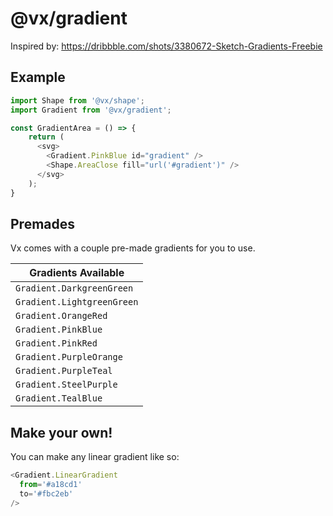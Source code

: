 # @vx/gradient

Inspired by: https://dribbble.com/shots/3380672-Sketch-Gradients-Freebie

## Example

```js
import Shape from '@vx/shape';
import Gradient from '@vx/gradient';

const GradientArea = () => {
    return (
      <svg>
        <Gradient.PinkBlue id="gradient" />
        <Shape.AreaClose fill="url('#gradient')" />
      </svg>
    );
}
```


## Premades
Vx comes with a couple pre-made gradients for you to use.

|    Gradients Available     |
| -------------------------- |
| `Gradient.DarkgreenGreen`  |
| `Gradient.LightgreenGreen` |
| `Gradient.OrangeRed`       |
| `Gradient.PinkBlue`        |
| `Gradient.PinkRed`         |
| `Gradient.PurpleOrange`    |
| `Gradient.PurpleTeal`      |
| `Gradient.SteelPurple`     |
| `Gradient.TealBlue`        |


## Make your own!

You can make any linear gradient like so:

``` js
<Gradient.LinearGradient
  from='#a18cd1'
  to='#fbc2eb'
/>
```
